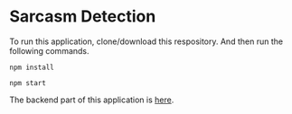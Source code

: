# Sarcasm Detection

To run this application, clone/download this respository. And then run the following commands.

`npm install`

`npm start`

The backend part of this application is [here](https://pages.github.com/).
